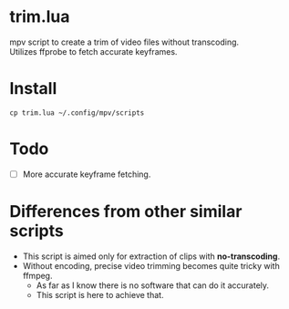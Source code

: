 # trim.lua
mpv script to create a trim of video files without transcoding.\
Utilizes ffprobe to fetch accurate keyframes.


# Install
```
cp trim.lua ~/.config/mpv/scripts
```


# Todo
- [ ] More accurate keyframe fetching.


# Differences from other similar scripts
- This script is aimed only for extraction of clips with **no-transcoding**.
- Without encoding, precise video trimming becomes quite tricky with ffmpeg.
    - As far as I know there is no software that can do it accurately.
    - This script is here to achieve that.
